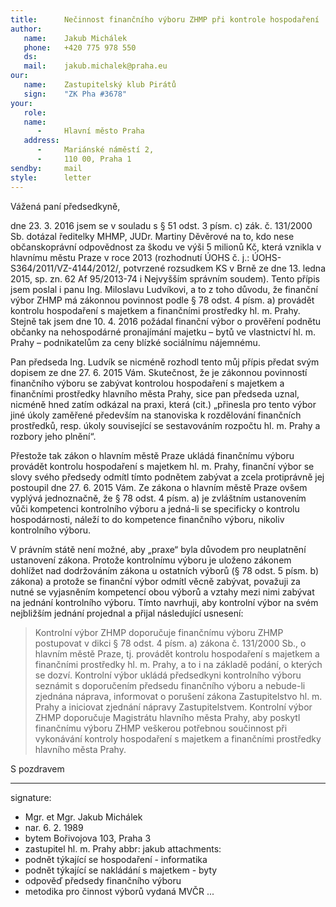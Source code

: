 ```yaml
---
title:      Nečinnost finančního výboru ZHMP při kontrole hospodaření
author:
   name:    Jakub Michálek
   phone:   +420 775 978 550
   ds:      
   mail:    jakub.michalek@praha.eu
our:
   name:    Zastupitelský klub Pirátů
   sign:    "ZK Pha #3678"
your:
   role:    
   name:    
      -     Hlavní město Praha
   address:
      -     Mariánské náměstí 2,
      -     110 00, Praha 1
sendby:     mail
style:      letter
---
```


Vážená paní předsedkyně,

dne 23. 3. 2016 jsem se v souladu s § 51 odst. 3 písm. c) zák. č. 131/2000 Sb. dotázal ředitelky MHMP, JUDr. Martiny Děvěrové na to, kdo nese občanskoprávní odpovědnost za škodu ve výši 5 milionů Kč, která vznikla v hlavnímu městu Praze v roce 2013 (rozhodnutí ÚOHS č. j.: ÚOHS-S364/2011/VZ-4144/2012/, potvrzené rozsudkem KS v Brně ze dne 13. ledna 2015, sp. zn. 62 Af 95/2013-74 i Nejvyšším správním soudem). Tento přípis jsem poslal i panu Ing. Miloslavu Ludvíkovi, a to z toho důvodu, že finanční výbor ZHMP má zákonnou povinnost podle § 78 odst. 4 písm. a) provádět kontrolu hospodaření s majetkem a finančními prostředky hl. m. Prahy. Stejně tak jsem dne 10. 4. 2016 požádal finanční výbor o prověření podnětu občanky na nehospodárné pronajímání majetku – bytů ve vlastnictví hl. m. Prahy – podnikatelům za ceny blízké sociálnímu nájemnému.

Pan předseda Ing. Ludvík se nicméně rozhodl tento můj přípis předat svým dopisem ze dne 27. 6. 2015 Vám. Skutečnost, že je zákonnou povinností finančního výboru se zabývat kontrolou hospodaření s majetkem a finančními prostředky hlavního města Prahy, sice pan předseda uznal, nicméně hned zatím odkázal na praxi, která (cit.) „přinesla pro tento výbor jiné úkoly zaměřené především na stanoviska k rozdělování finančních prostředků, resp. úkoly související se sestavováním rozpočtu hl. m. Prahy a rozbory jeho plnění“. 

Přestože tak zákon o hlavním městě Praze ukládá finančnímu výboru provádět kontrolu hospodaření s majetkem hl. m. Prahy, finanční výbor se slovy svého předsedy odmítl tímto podnětem zabývat a zcela protiprávně jej postoupil dne 27. 6. 2015 Vám. Ze zákona o hlavním městě Praze ovšem vyplývá jednoznačně, že § 78 odst. 4 písm. a) je zvláštním ustanovením vůči kompetenci kontrolního výboru a jedná-li se specificky o kontrolu hospodárnosti, náleží to do kompetence finančního výboru, nikoliv kontrolního výboru. 

V právním státě není možné, aby „praxe“ byla důvodem pro neuplatnění ustanovení zákona. Protože kontrolnímu výboru je uloženo zákonem dohlížet nad dodržováním zákona u ostatních výborů (§ 78 odst. 5 písm. b) zákona) a protože se finanční výbor odmítl věcně zabývat, považuji za nutné se vyjasněním kompetencí obou výborů a vztahy mezi nimi zabývat na jednání kontrolního výboru. Tímto navrhuji, aby kontrolní výbor na svém nejbližším jednání projednal a přijal následující usnesení:

> Kontrolní výbor ZHMP doporučuje finančnímu výboru ZHMP postupovat v dikci § 78 odst. 4 písm. a) zákona č. 131/2000 Sb., o hlavním městě Praze, tj. provádět kontrolu hospodaření s majetkem a finančními prostředky hl. m. Prahy, a to i na základě podání, o kterých se dozví. 
> Kontrolní výbor ukládá předsedkyni kontrolního výboru seznámit s doporučením předsedu finančního výboru a nebude-li zjednána náprava, informovat o porušení zákona Zastupitelstvo hl. m. Prahy a iniciovat zjednání nápravy Zastupitelstvem.
> Kontrolní výbor ZHMP doporučuje Magistrátu hlavního města Prahy, aby poskytl finančnímu výboru ZHMP veškerou potřebnou součinnost při vykonávání kontroly hospodaření s majetkem a finančními prostředky hlavního města Prahy. 

S pozdravem

---
signature: 
  - Mgr. et Mgr. Jakub Michálek
  - nar. 6. 2. 1989
  - bytem Bořivojova 103, Praha 3
  - zastupitel hl. m. Prahy
abbr:       jakub
attachments:
  - podnět týkající se hospodaření - informatika 
  - podnět týkající se nakládání s majetkem - byty
  - odpověď předsedy finančního výboru
  - metodika pro činnost výborů vydaná MVČR
...
